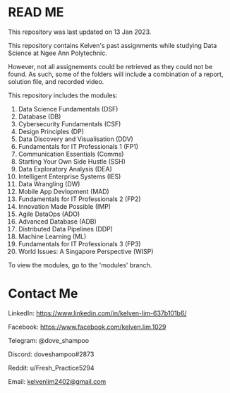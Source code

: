 # READ ME

This repository was last updated on 13 Jan 2023.

This repository contains Kelven's past assignments while studying Data Science at Ngee Ann Polytechnic.

However, not all assignements could be retrieved as they could not be found. As such, some of the folders will include a combination of a report, solution file, and recorded video.

This repository includes the modules: 
1. Data Science Fundamentals (DSF)
2. Database (DB)
3. Cybersecurity Fundamentals (CSF)
4. Design Principles (DP)
5. Data Discovery and Visualisation (DDV)
6. Fundamentals for IT Professionals 1 (FP1)
7. Communication Essentials (Comms)
8. Starting Your Own Side Hustle (SSH)
9. Data Exploratory Analysis (DEA)
10. Intelligent Enterprise Systems (IES)
11. Data Wrangling (DW)
12. Mobile App Devlopment (MAD)
13. Fundamentals for IT Professionals 2 (FP2)
14. Innovation Made Possible (IMP)
15. Agile DataOps (ADO)
16. Advanced Database (ADB)
17. Distributed Data Pipelines (DDP)
18. Machine Learning (ML)
19. Fundamentals for IT Professionals 3 (FP3)
20. World Issues: A Singapore Perspective (WISP)

To view the modules, go to the 'modules' branch.

# Contact Me
LinkedIn: https://www.linkedin.com/in/kelven-lim-637b101b6/

Facebook: https://www.facebook.com/kelven.lim.1029

Telegram: @dove_shampoo

Discord: doveshampoo#2873

Reddit: u/Fresh_Practice5294

Email: kelvenlim2402@gmail.com
